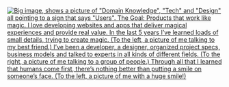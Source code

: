 [![Big image, shows a picture of "Domain Knowledge", "Tech" and "Design" all pointing to a sign that says "Users". The Goal: Products that work like magic. I love developing websites and apps that deliver magical experiences and provide real value. In the last 5 years I’ve learned loads of small details, trying to create magic. (To the left, a picture of me talking to my best friend.) I’ve been a developer, a designer, organized project specs, business models and talked to experts in all kinds of different fields. (To the right, a picture of me talking to a group of people.) Through all that I learned that humans come first, there’s nothing better than putting a smile on someone’s face. (To the left, a picture of me with a huge smile!)](github.png)](https://www.arjunkalburgi.com)
